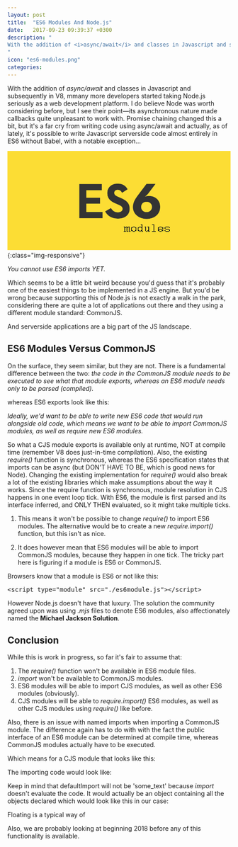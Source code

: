 ```yaml
---
layout: post
title:  "ES6 Modules And Node.js"
date:   2017-09-23 09:39:37 +0300
description: "
With the addition of <i>async/await</i> and classes in Javascript and subsequently in V8, many more developers started taking Node.js seriously as a web development platform. I do believe Node was worth considering before, but I see their point—its asynchronous nature made callbacks quite unpleasant to work with. Promise chaining changed this a bit, but it's a far cry from writing code using async/await. Actually, as of lately, it's possible to write Javascript serverside code almost entirely in ES6, with a notable exception...
"
icon: "es6-modules.png"
categories:
---
```

With the addition of *async/await* and classes in Javascript and subsequently in V8, mmany more developers started taking Node.js seriously as a web development platform. I do believe Node was worth considering before, but I see their point—its asynchronous nature made callbacks quite unpleasant to work with. Promise chaining changed this a bit, but it's a far cry from writing code using async/await and actually, as of lately, it's possible to write Javascript serverside code almost entirely in ES6 without Babel, with a notable exception...

![image-title-here](/images/es6-mods.jpg){:class="img-responsive"}

*You cannot use ES6 imports YET.*

Which seems to be a little bit weird because you'd guess that it's probably one of the easiest things to be implemented in a JS engine. But you'd be wrong because supporting this of Node.js is not exactly a walk in the park, considering there are quite a lot of applications out there and they using a different module standard: CommonJS. 

And serverside applications are a big part of the JS landscape.

## ES6 Modules Versus CommonJS
On the surface, they seem similar, but they are not. There is a fundamental difference between the two: *the code in the CommonJS module needs to be executed to see what that module exports, whereas an ES6 module needs only to be parsed (compiled).*

<script src="https://gist.github.com/toaderflorin/5876ea604202b6a97e4ddef1d96bf6ee.js"></script>

whereas ES6 exports look like this:

<script src="https://gist.github.com/toaderflorin/7ba115e874be93f08cca634b0990ac1b.js"></script>

*Ideally, we'd want to be able to write new ES6 code that would run alongside old code, which means we want to be able to import CommonJS modules, as well as require new ES6 modules.*

So what a CJS module exports is available only at runtime, NOT at compile time (remember V8 does just-in-time compilation). Also, the existing *require()* function is synchronous, whereas the ES6 specification states that imports can be async (but DON'T HAVE TO BE, which is good news for Node). Changing the existing implementation for *require()* would also break a lot of the existing libraries which make assumptions about the way it works. Since the require function is synchronous, module resolution in CJS happens in one event loop tick. With ES6, the module is first parsed and its interface inferred, and ONLY THEN evaluated, so it might take multiple ticks. 

1. This means it won't be possible to change *require()* to import ES6 modules. The alternative would be to create a new *require.import()* function, but this isn't as nice.

2. It does however mean that ES6 modules will be able to import CommonJS modules, because they happen in one tick. The tricky part here is figuring if a module is ES6 or CommonJS.

Browsers know that a module is ES6 or not like this:
<pre>
&lt;script type="module" src="./es6module.js"&gt;&lt;/script&gt;
</pre>

However Node.js doesn't have that luxury. The solution the community agreed upon was using *.mjs* files to denote ES6 modules, also affectionately  named the **Michael Jackson Solution**.

## Conclusion
While this is work in progress, so far it's fair to assume that:

1. The *require()* function won't be available in ES6 module files.
2. *import* won't be available to CommonJS modules.
3. ES6 modules will be able to import CJS modules, as well as other ES6 modules (obviously).
4. CJS modules will be able to *require.import()* ES6 modules, as well as other CJS modules using *require()* like before.

Also, there is an issue with named imports when importing a CommonJS module. The difference again has to do with with the fact the public interface of an ES6 module can be determined at compile time, whereas CommonJS modules actually have to be executed. 

Which means for a CJS module that looks like this:

<script src="https://gist.github.com/toaderflorin/9767933b001009e22e308646bded11fb.js"></script>

The importing code would look like:

<script src="https://gist.github.com/toaderflorin/065b799bf404d013d39990d9f19d9482.js"></script>

Keep in mind that defaultImport will not be 'some_text' because *import* doesn't evaluate the code. It would actually be an object containing all the objects declared which would look like this in our case:

<script src="https://gist.github.com/toaderflorin/8479c5631752575058c1e79237a618eb.js"></script>

Floating is a typical way of 

Also, we are probably looking at beginning 2018 before any of this functionality is available.